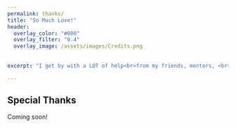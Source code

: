 ```yaml
---
permalink: thanks/
title: "So Much Love!"
header:
  overlay_color: "#000"
  overlay_filter: "0.4"
  overlay_image: /assets/images/Credits.png
  
    
excerpt: "I get by with a LOT of help<br>from my friends, mentors, <br>and family!"

---
```

## Special Thanks
Coming  soon!
